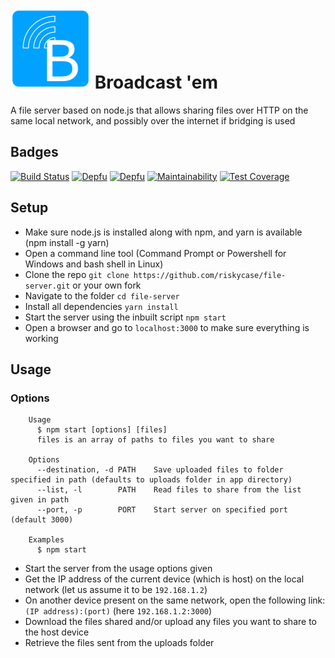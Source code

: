 # ![Logo](./icon.png) Broadcast 'em
A file server based on node.js that allows sharing files over HTTP on the same
 local network, and possibly over the internet if bridging is used

## Badges
[![Build Status](https://travis-ci.com/riskycase/file-server.svg?branch=master)](https://travis-ci.com/riskycase/file-server)
[![Depfu](https://badges.depfu.com/badges/676150a60ab4fce2f90451fc5422a308/status.svg)](https://depfu.com)
[![Depfu](https://badges.depfu.com/badges/676150a60ab4fce2f90451fc5422a308/overview.svg)](https://depfu.com/gitlab/riskycase/file-server?project_id=12583)
[![Maintainability](https://api.codeclimate.com/v1/badges/1211097ff94e3af18c35/maintainability)](https://codeclimate.com/github/riskycase/file-server/maintainability)
[![Test Coverage](https://api.codeclimate.com/v1/badges/1211097ff94e3af18c35/test_coverage)](https://codeclimate.com/github/riskycase/file-server/test_coverage)

## Setup

* Make sure node.js is installed along with npm, and yarn is available (npm 
install -g yarn)
* Open a command line tool (Command Prompt or Powershell for Windows and bash
shell in Linux)
* Clone the repo `git clone https://github.com/riskycase/file-server.git` or 
your own fork
* Navigate to the folder `cd file-server`
* Install all dependencies `yarn install`
* Start the server using the inbuilt script `npm start`
* Open a browser and go to `localhost:3000` to make sure everything is working

## Usage

### Options

```
	Usage
	  $ npm start [options] [files]
	  files is an array of paths to files you want to share

	Options
	  --destination, -d	PATH	Save uploaded files to folder specified in path (defaults to uploads folder in app directory)
	  --list, -l		PATH	Read files to share from the list given in path
	  --port, -p		PORT	Start server on specified port (default 3000)

	Examples
	  $ npm start 
```

* Start the server from the usage options given
* Get the IP address of the current device (which is host) on the local network
(let us assume it to be `192.168.1.2`)
* On another device present on the same network, open the following link:
`(IP address):(port)` (here `192.168.1.2:3000`)
* Download the files shared and/or upload any files you want to share to the 
host device
* Retrieve the files sent from the uploads folder
